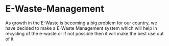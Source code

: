 # E-Waste-Management
As growth in the E-Waste is becoming a big problem for our country, we have decided to make a E-Waste Management system which will help in recycling of the e-waste or if not possible then it will make the best use out of it 
